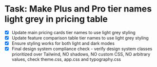 # Task: Make Plus and Pro tier names light grey in pricing table

- [x] Update main pricing cards tier names to use light grey styling
- [x] Update feature comparison table tier names to use light grey styling
- [x] Ensure styling works for both light and dark modes
- [x] Final design system compliance check - verify design system classes prioritized over Tailwind, NO shadows, NO custom CSS, NO arbitrary values, check theme.css, app.css and typography.css
